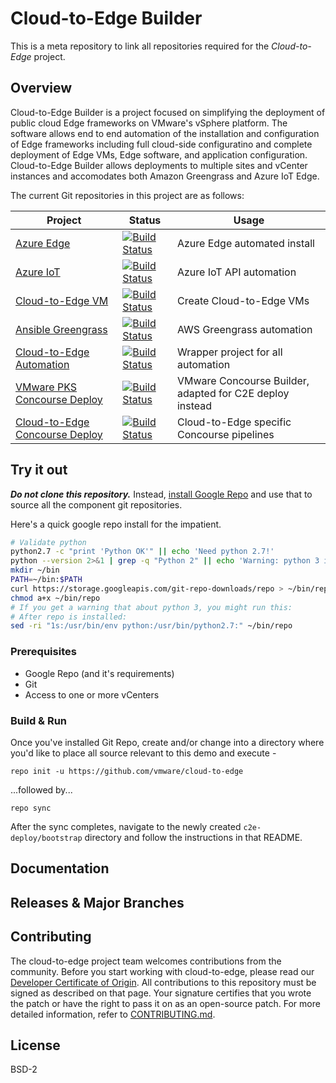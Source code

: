 
# Cloud-to-Edge Builder

This is a meta repository to link all repositories required for the
_Cloud-to-Edge_ project.

## Overview

Cloud-to-Edge Builder is a project focused on simplifying the deployment of public cloud Edge frameworks on VMware's vSphere platform.  The software allows end to end automation of the installation and configuration of Edge frameworks including full cloud-side configuratino and complete deployment of Edge VMs, Edge software, and application configuration.  Cloud-to-Edge Builder allows deployments to multiple sites and vCenter instances and accomodates both Amazon Greengrass and Azure IoT Edge.

The current Git repositories in this project are as follows:

| Project       | Status        | Usage            |
| ------------- | ------------- | ---------------- |
| [Azure Edge](https://github.com/vmware/ansible-role-microsoft-azure-edge) | [![Build Status](https://travis-ci.org/vmware/ansible-role-microsoft-azure-edge.svg?branch=master)](https://travis-ci.org/vmware/ansible-role-microsoft-azure-edge) | Azure Edge automated install |
| [Azure IoT](https://github.com/vmware/ansible-role-microsoft-azure-iot) | [![Build Status](https://travis-ci.org/vmware/ansible-role-microsoft-azure-iot.svg?branch=master)](https://travis-ci.org/vmware/ansible-role-microsoft-azure-iot) | Azure IoT API automation |
| [Cloud-to-Edge VM](https://github.com/vmware/ansible-role-cloud-to-edge-vm) | [![Build Status](https://travis-ci.org/vmware/ansible-role-cloud-to-edge-vm.svg?branch=master)](https://travis-ci.org/vmware/ansible-role-cloud-to-edge-vm) | Create Cloud-to-Edge VMs |
| [Ansible Greengrass](https://github.com/vmware/ansible-aws-greengrass) | [![Build Status](https://travis-ci.org/vmware/ansible-aws-greengrass.svg?branch=master)](https://travis-ci.org/vmware/ansible-aws-greengrass) | AWS Greengrass automation |
| [Cloud-to-Edge Automation](https://github.com/vmware/cloud-to-edge-automation) | [![Build Status](https://travis-ci.org/vmware/cloud-to-edge-automation.svg?branch=master)](https://travis-ci.org/vmware/cloud-to-edge-automation) | Wrapper project for all automation |
| [VMware PKS Concourse Deploy](https://github.com/vmware/vmware-pks-deploy) | [![Build Status](https://travis-ci.org/vmware/vmware-pks-deploy.svg?branch=master)](https://travis-ci.org/vmware/vmware-pks-deploy) | VMware Concourse Builder, adapted for C2E deploy instead |
| [Cloud-to-Edge Concourse Deploy](https://github.com/vmware/cloud-to-edge-concourse-deploy) | [![Build Status](https://travis-ci.org/vmware/cloud-to-edge-concourse-deploy.svg?branch=master)](https://travis-ci.org/vmware/cloud-to-edge-concourse-deploy) | Cloud-to-Edge specific Concourse pipelines |

## Try it out

***Do not clone this repository.***
Instead, [install Google Repo](https://source.android.com/source/downloading#installing-repo) and use that to source all the component git repositories.

Here's a quick google repo install for the impatient.

```bash
# Validate python
python2.7 -c "print 'Python OK'" || echo 'Need python 2.7!'
python --version 2>&1 | grep -q "Python 2" || echo 'Warning: python 3 is default!'
mkdir ~/bin
PATH=~/bin:$PATH
curl https://storage.googleapis.com/git-repo-downloads/repo > ~/bin/repo
chmod a+x ~/bin/repo
# If you get a warning that about python 3, you might run this:
# After repo is installed:
sed -ri "1s:/usr/bin/env python:/usr/bin/python2.7:" ~/bin/repo
```

### Prerequisites

* Google Repo (and it's requirements)
* Git
* Access to one or more vCenters

### Build & Run

Once you've installed Git Repo, create and/or change into a directory where
you'd like to place all source relevant to this demo and execute -

`repo init -u https://github.com/vmware/cloud-to-edge`

...followed by...

`repo sync`

After the sync completes, navigate to the newly created
`c2e-deploy/bootstrap` directory and follow the instructions in that README.

## Documentation

## Releases & Major Branches

## Contributing

The cloud-to-edge project team welcomes contributions from the community. Before you start working with cloud-to-edge, please read our [Developer Certificate of Origin](https://cla.vmware.com/dco). All contributions to this repository must be signed as described on that page. Your signature certifies that you wrote the patch or have the right to pass it on as an open-source patch. For more detailed information, refer to [CONTRIBUTING.md](CONTRIBUTING.md).

## License

BSD-2
